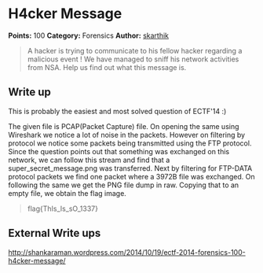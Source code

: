 # H4cker Message
**Points:** 100
**Category:** Forensics
**Author:** [skarthik](https://github.com/karthiksenthil)
> A hacker is trying to communicate to his fellow hacker regarding a malicious event ! We have managed to sniff his network activities from NSA.
> Help us find out what this message is.


## Write up
This is probably the easiest and most solved question of ECTF'14 :)

The given file is PCAP(Packet Capture) file. On opening the same using Wireshark we notice a lot of noise in the packets. However on filtering by protocol we notice some packets being transmitted using the FTP protocol. Since the question points out that something was exchanged on this network, we can follow this stream and find that a super_secret_message.png was transferred. Next by filtering for FTP-DATA protocol packets we find one packet where a 3972B file was exchanged. On following the same we get the PNG file dump in raw. Copying that to an empty file, we obtain the flag image.  

> flag{ThIs_Is_sO_1337}

## External Write ups
http://shankaraman.wordpress.com/2014/10/19/ectf-2014-forensics-100-h4cker-message/
